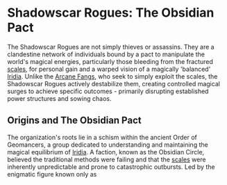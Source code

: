 # Shadowscar Rogues: The Obsidian Pact

The Shadowscar Rogues are not simply thieves or assassins. They are a clandestine network of individuals bound by a pact to manipulate the world's magical energies, particularly those bleeding from the fractured [scales](/geography/landmark/scale.md), for personal gain and a warped vision of a magically 'balanced' [Iridia](/geography/world/iridia.md). Unlike the [Arcane Fangs](/structure/society/factions/arcane-fangs.md), who seek to simply exploit the scales, the Shadowscar Rogues actively destabilize them, creating controlled magical surges to achieve specific outcomes - primarily disrupting established power structures and sowing chaos.

## Origins and The Obsidian Pact

The organization's roots lie in a schism within the ancient Order of Geomancers, a group dedicated to understanding and maintaining the magical equilibrium of [Iridia](/geography/world/iridia.md). A faction, known as the Obsidian Circle, believed the traditional methods were failing and that the [scales](/geography/landmark/scale.md) were inherently unpredictable and prone to catastrophic outbursts. Led by the enigmatic figure known only as 
